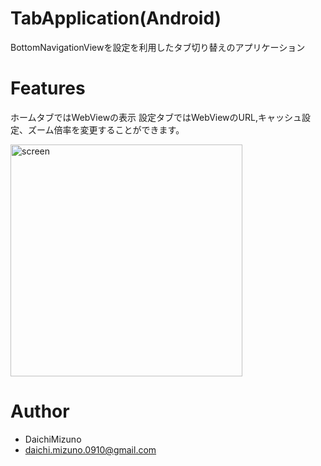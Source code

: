 # TabApplication(Android)

BottomNavigationViewを設定を利用したタブ切り替えのアプリケーション

# Features

ホームタブではWebViewの表示
設定タブではWebViewのURL,キャッシュ設定、ズーム倍率を変更することができます。

<img width="371" alt="screen" src="https://user-images.githubusercontent.com/83757396/117525340-bcdab000-affc-11eb-8e8b-2fd612846ee7.png">

# Author

* DaichiMizuno
* daichi.mizuno.0910@gmail.com

